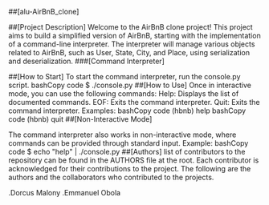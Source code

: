 ##[alu-AirBnB_clone]



##[Project Description]
Welcome to the AirBnB clone project! This project aims to build a simplified version of AirBnB, starting with the implementation of a command-line interpreter. The interpreter will manage various objects related to AirBnB, such as User, State, City, and Place, using serialization and deserialization.
###[Command Interpreter]

##[How to Start]
To start the command interpreter, run the console.py script.
bashCopy code
$ ./console.py 
##[How to Use]
Once in interactive mode, you can use the following commands:
Help: Displays the list of documented commands.
EOF: Exits the command interpreter.
Quit: Exits the command interpreter.
Examples:
bashCopy code
(hbnb) help 
bashCopy code
(hbnb) quit 
##[Non-Interactive Mode]

The command interpreter also works in non-interactive mode, where commands can be provided through standard input.
Example:
bashCopy code
$ echo "help" | ./console.py 
##[Authors]
 list of contributors to the repository can be found in the AUTHORS file at the root. Each contributor is acknowledged for their contributions to the project. The following are the authors and the collaborators who contributed to the projects.

.Dorcus Malony
.Emmanuel Obola
